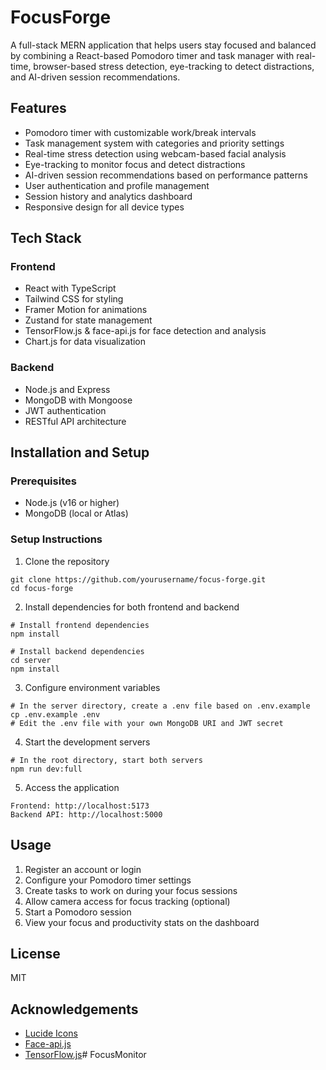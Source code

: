 # FocusForge

A full-stack MERN application that helps users stay focused and balanced by combining a React-based Pomodoro timer and task manager with real-time, browser-based stress detection, eye-tracking to detect distractions, and AI-driven session recommendations.

## Features

- Pomodoro timer with customizable work/break intervals
- Task management system with categories and priority settings
- Real-time stress detection using webcam-based facial analysis
- Eye-tracking to monitor focus and detect distractions
- AI-driven session recommendations based on performance patterns
- User authentication and profile management
- Session history and analytics dashboard
- Responsive design for all device types

## Tech Stack

### Frontend
- React with TypeScript
- Tailwind CSS for styling
- Framer Motion for animations
- Zustand for state management
- TensorFlow.js & face-api.js for face detection and analysis
- Chart.js for data visualization

### Backend
- Node.js and Express
- MongoDB with Mongoose
- JWT authentication
- RESTful API architecture

## Installation and Setup

### Prerequisites
- Node.js (v16 or higher)
- MongoDB (local or Atlas)

### Setup Instructions

1. Clone the repository
```
git clone https://github.com/yourusername/focus-forge.git
cd focus-forge
```

2. Install dependencies for both frontend and backend
```
# Install frontend dependencies
npm install

# Install backend dependencies
cd server
npm install
```

3. Configure environment variables
```
# In the server directory, create a .env file based on .env.example
cp .env.example .env
# Edit the .env file with your own MongoDB URI and JWT secret
```

4. Start the development servers
```
# In the root directory, start both servers
npm run dev:full
```

5. Access the application
```
Frontend: http://localhost:5173
Backend API: http://localhost:5000
```

## Usage

1. Register an account or login
2. Configure your Pomodoro timer settings
3. Create tasks to work on during your focus sessions
4. Allow camera access for focus tracking (optional)
5. Start a Pomodoro session
6. View your focus and productivity stats on the dashboard

## License

MIT

## Acknowledgements

- [Lucide Icons](https://lucide.dev/)
- [Face-api.js](https://github.com/justadudewhohacks/face-api.js/)
- [TensorFlow.js](https://www.tensorflow.org/js)#   F o c u s M o n i t o r  
 